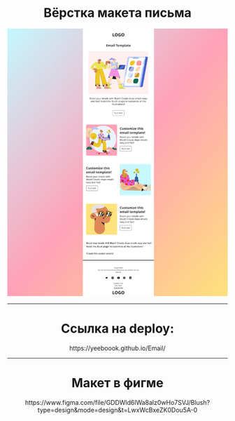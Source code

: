 <div align="center">
  <h1>Вёрстка макета письма</h1> 
  <img src="/img/email.jpeg" width="900"/>
  
  <hr>
  
  <h1>Ссылка на deploy:</h1>
  https://yeeboook.github.io/Email/
  
  <hr>

  <h1>Макет в фигме</h1>
  https://www.figma.com/file/GDDWld6lWa8alz0wHo7SVJ/Blush?type=design&mode=design&t=LwxWcBxeZK0Dou5A-0
</div>
